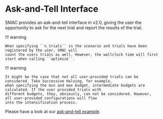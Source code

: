 # Ask-and-Tell Interface

SMAC provides an ask-and-tell interface in v2.0, giving the user the opportunity to ask for the next trial 
and report the results of the trial. 

!!! warning

    When specifying ``n_trials`` in the scenario and trials have been registered by the user, SMAC will 
    count the users trials as well. However, the wallclock time will first start when calling ``optimize``.

!!! warning

    It might be the case that not all user-provided trials can be considered. Take Successive Halving, for example, 
    when specifying the min and max budget, intermediate budgets are calculated. If the user provided trials with
    different budgets, they, obviously, can not be considered. However, all user-provided configurations will flow 
    into the intensification process.


Please have a look at our [ask-and-tell example](../../examples/1%20Basics/3_ask_and_tell).
